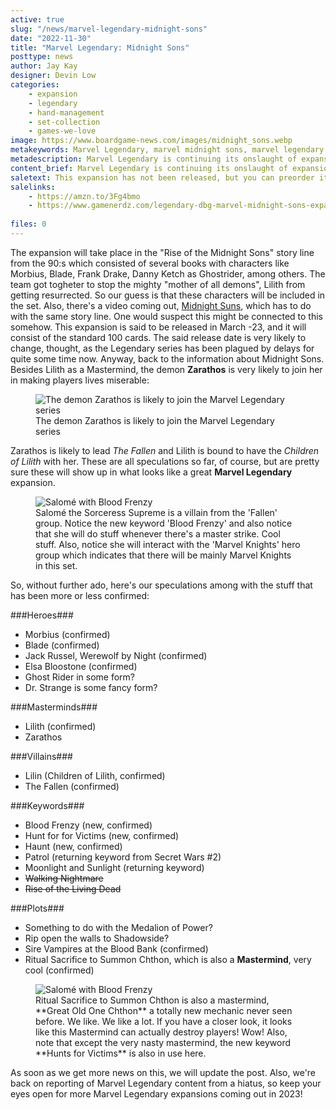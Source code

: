 ```yaml
---
active: true
slug: "/news/marvel-legendary-midnight-sons"
date: "2022-11-30"
title: "Marvel Legendary: Midnight Sons"
posttype: news
author: Jay Kay
designer: Devin Low
categories: 
    - expansion
    - legendary
    - hand-management
    - set-collection
    - games-we-love
image: https://www.boardgame-news.com/images/midnight_sons.webp
metakeywords: Marvel Legendary, marvel midnight sons, marvel legendary midnight sons, midnight sons marvel, marvel legendary morbius
metadescription: Marvel Legendary is continuing its onslaught of expansions, the next one in line is the Midnight Sons expansion which will feature Blade and  Morbius, among other characters.
content_brief: Marvel Legendary is continuing its onslaught of expansions, the next one in line is the Midnight Sons expansion which will feature Blade and  Morbius, among other characters.
saletext: This expansion has not been released, but you can preorder it as GameNerdz for 19 bucks.
salelinks: 
    - https://amzn.to/3Fg4bmo
    - https://www.gamenerdz.com/legendary-dbg-marvel-midnight-sons-expansion-preorder?aff=34
   
files: 0
---
```

The expansion will take place in the "Rise of the Midnight Sons" story line from the 90:s which consisted of several books with characters like Morbius, Blade, Frank Drake, Danny Ketch as Ghostrider, among others. The team got togheter to stop the mighty "mother of all demons", Lilith from getting resurrected. So our guess is that these characters will be included in the set. Also, there's a video coming out, <a href="https://midnightsuns.2k.com/" rel="nofollow" target="_blank">Midnight Suns</a>, which has to do with the same story line. One would suspect this might be connected to this somehow.
This expansion is said to be released in March -23, and it will consist of the standard 100 cards. The said release date is very likely to change, thought, as the Legendary series has been plagued by delays for quite some time now.
Anyway, back to the information about Midnight Sons. Besides Lilith as a Mastermind, the demon **Zarathos** is very likely to join her in making players lives miserable:

<figure class="figure">
    <img class="image" alt="The demon Zarathos is likely to join the Marvel Legendary series" src="https://www.boardgame-news.com/images/zarathos.jpg" >
    </img>
    <figcaption class="figcaption">The demon Zarathos is likely to join the Marvel Legendary series</figcaption>
</figure>

Zarathos is likely to lead *The Fallen* and Lilith is bound to have the *Children of Lilith* with her. These are all speculations so far, of course, but are pretty sure these will show up in what looks like a great **Marvel Legendary** expansion.

<figure class="figure">
    <img class="image" alt="Salomé with Blood Frenzy" src="https://www.boardgame-news.com/images/salome.jpg" >
    </img>
    <figcaption class="figcaption">Salomé the Sorceress Supreme is a villain from the 'Fallen' group. Notice the new keyword 'Blood Frenzy' and also notice that she will do stuff whenever there's a master strike. Cool stuff. Also, notice she will interact with the 'Marvel Knights' hero group which indicates that there will be mainly Marvel Knights in this set.</figcaption>
</figure>

So, without further ado, here's our speculations among with the stuff that has been more or less confirmed:

 ###Heroes###
 - Morbius (confirmed)
 - Blade (confirmed)
 - Jack Russel, Werewolf by Night (confirmed)
 - Elsa Bloostone (confirmed)
 - Ghost Rider in some form?
 - Dr. Strange is some fancy form?

 ###Masterminds###
 - Lilith (confirmed)
 - Zarathos

###Villains###
- Lilin (Children of Lilith, confirmed)
- The Fallen (confirmed)

###Keywords###
- Blood Frenzy (new, confirmed)
- Hunt for for Victims (new, confirmed)
- Haunt (new, confirmed)
- Patrol (returning keyword from Secret Wars #2)
- Moonlight and Sunlight (returning keyword)
- ~~Walking Nightmare~~
- ~~Rise of the Living Dead~~ 

###Plots###
- Something to do with the Medalion of Power?
- Rip open the walls to Shadowside?
- Sire Vampires at the Blood Bank (confirmed)
- Ritual Sacrifice to Summon Chthon, which is also a **Mastermind**, very cool (confirmed)

<figure class="figure">
    <img class="image" alt="Salomé with Blood Frenzy" src="https://www.boardgame-news.com/images/chthon_marvel.jpg" >
    </img>
    <figcaption class="figcaption">Ritual Sacrifice to Summon Chthon is also a mastermind, **Great Old One Chthon** a totally new mechanic never seen before. We like. We like a lot. If you have a closer look, it looks like this Mastermind can actually destroy players! Wow! Also, note that except the very nasty mastermind, the new keyword **Hunts for Victims** is also in use here.</figcaption>
</figure>

As soon as we get more news on this, we will update the post. Also, we're back on reporting of Marvel Legendary content from a hiatus, so keep your eyes open for more Marvel Legendary expansions coming out in 2023!